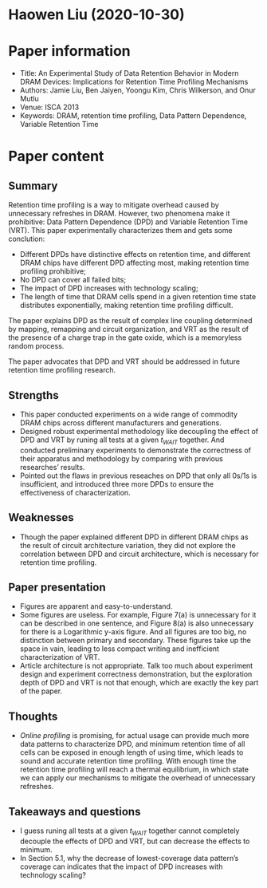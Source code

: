 # Haowen Liu (2020-10-30)

# Paper information

- Title: An Experimental Study of Data Retention Behavior in Modern DRAM Devices: Implications for Retention Time Profiling Mechanisms
- Authors: Jamie Liu, Ben Jaiyen, Yoongu Kim, Chris Wilkerson, and Onur Mutlu
- Venue: ISCA 2013
- Keywords: DRAM, retention time profiling, Data Pattern Dependence, Variable Retention Time

# Paper content

## Summary

Retention time profiling is a way to mitigate overhead caused by unnecessary refreshes in DRAM. However, two phenomena make it prohibitive: Data Pattern Dependence (DPD) and Variable Retention Time (VRT). This paper experimentally characterizes them and gets some conclution:

- Different DPDs have distinctive effects on retention time, and different DRAM chips have different DPD affecting most, making retention time profiling prohibitive;
- No DPD can cover all failed bits;
- The impact of DPD increases with technology scaling;
- The length of time that DRAM cells spend in a given retention time state distributes exponentially, making retention time profiling difficult.

The paper explains DPD as the result of complex line coupling determined by mapping, remapping and circuit organization, and VRT as the result of the presence of a charge trap in the gate oxide, which is a memoryless random process.

The paper advocates that DPD and VRT should be addressed in future retention time profiling research.


## Strengths

- This paper conducted experiments on a wide range of commodity DRAM chips across different manufacturers and generations.
- Designed robust experimental methodology like decoupling the effect of DPD and VRT by runing all tests at a given $t_{WAIT}$ together. And conducted preliminary experiments to demonstrate the correctness of their apparatus and methodology by comparing with previous researches’ results.
- Pointed out the flaws in previous reseaches on DPD that only all 0s/1s is insufficient, and introduced three more DPDs to ensure the effectiveness of characterization.

## Weaknesses

- Though the paper explained different DPD in different DRAM chips as the result of circuit architecture variation, they did not explore the correlation between DPD and circuit architecture, which is necessary for retention time profiling.

## Paper presentation

- Figures are apparent and easy-to-understand.
- Some figures are useless. For example, Figure 7(a) is unnecessary for it can be described in one sentence, and Figure 8(a) is also unnecessary for there is a Logarithmic y-axis figure. And all figures are too big, no distinction between primary and secondary. These figures take up the space in vain, leading to less compact writing and inefficient characterization of VRT.
- Article architecture is not appropriate. Talk too much about experiment design and experiment correctness demonstration, but the exploration depth of DPD and VRT is not that enough, which are exactly the key part of the paper.

## Thoughts
- *Online profiling* is promising, for actual usage can provide much more data patterns to characterize DPD, and minimum retention time of all cells can be exposed in enough length of using time, which leads to sound and accurate retention time profiling. With enough time the retention time profiling will reach a thermal equilibrium, in which state we can apply our mechanisms to mitigate the overhead of unnecessary refreshes.

## Takeaways and questions

- I guess runing all tests at a given $t_{WAIT}$ together cannot completely decouple the effects of DPD and VRT, but can decrease the effects to minimum.
- In Section 5.1, why the decrease of lowest-coverage data pattern’s coverage can indicates that the impact of DPD increases with technology scaling?